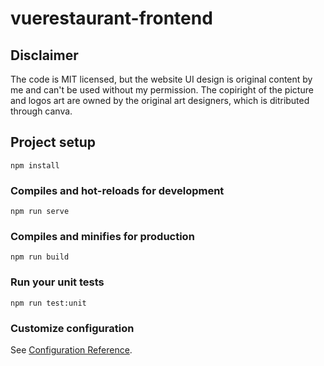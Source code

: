 # vuerestaurant-frontend

## Disclaimer

The code is MIT licensed, but the website UI design is original content by me and can't be used without my permission. The copiright of the picture and logos art are owned by the original art designers, which is ditributed through canva.

## Project setup
```
npm install
```

### Compiles and hot-reloads for development
```
npm run serve
```

### Compiles and minifies for production
```
npm run build
```

### Run your unit tests
```
npm run test:unit
```

### Customize configuration
See [Configuration Reference](https://cli.vuejs.org/config/).
